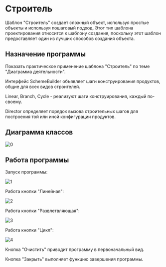 # Строитель
Шаблон "Строитель" создает сложный объект, используя простые объекты и используя пошаговый подход. Этот тип шаблона проектирования относится к шаблону создания, поскольку этот шаблон предоставляет один из лучших способов создания объекта.
## Назначение программы
Показать практическое применение шаблона "Строитель" по теме "Диаграмма деятельности".

Интерфейс SchemeBuilder объявляет шаги конструирования продуктов, общие для всех видов строителей.

Linear, Branch, Cycle - реализуют шаги конструирования, каждый по-своему.

Director определяет порядок вызова строительных шагов для построения той или иной конфигурации продуктов.
## Диаграмма классов

![0](https://user-images.githubusercontent.com/85245803/121801593-c3ce9100-cc40-11eb-9d3c-2910afeaadb8.png)

## Работа программы
Запуск программы:

![1](https://user-images.githubusercontent.com/85245803/121801424-df856780-cc3f-11eb-8f24-9ebf7be756f5.png)

Работа кнопки "Линейная":

![2](https://user-images.githubusercontent.com/85245803/121801473-18254100-cc40-11eb-9c34-c49a5e556c30.png)

Работа кнопки "Развлетвляющая":

![3](https://user-images.githubusercontent.com/85245803/121801479-1fe4e580-cc40-11eb-8c37-ecc45ab83307.png)

Работа кнопки "Цикл":

![4](https://user-images.githubusercontent.com/85245803/121801481-25423000-cc40-11eb-8de7-a84e9ca805a2.png)

Кнопка "Очистить" приводит программу в первоначальный вид.

Кнопка "Закрыть" выполняет функцию завершения программы.
